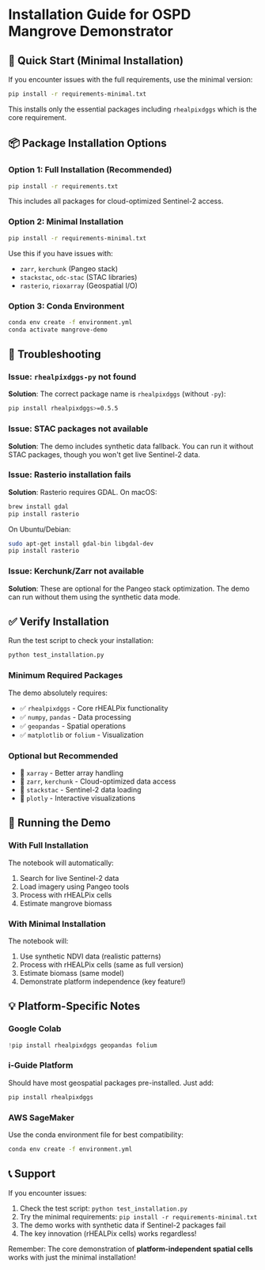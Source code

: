 # Installation Guide for OSPD Mangrove Demonstrator

## 🚀 Quick Start (Minimal Installation)

If you encounter issues with the full requirements, use the minimal version:

```bash
pip install -r requirements-minimal.txt
```

This installs only the essential packages including `rhealpixdggs` which is the core requirement.

## 📦 Package Installation Options

### Option 1: Full Installation (Recommended)
```bash
pip install -r requirements.txt
```

This includes all packages for cloud-optimized Sentinel-2 access.

### Option 2: Minimal Installation
```bash
pip install -r requirements-minimal.txt
```

Use this if you have issues with:
- `zarr`, `kerchunk` (Pangeo stack)
- `stackstac`, `odc-stac` (STAC libraries)
- `rasterio`, `rioxarray` (Geospatial I/O)

### Option 3: Conda Environment
```bash
conda env create -f environment.yml
conda activate mangrove-demo
```

## 🔧 Troubleshooting

### Issue: `rhealpixdggs-py` not found
**Solution**: The correct package name is `rhealpixdggs` (without `-py`):
```bash
pip install rhealpixdggs>=0.5.5
```

### Issue: STAC packages not available
**Solution**: The demo includes synthetic data fallback. You can run it without STAC packages, though you won't get live Sentinel-2 data.

### Issue: Rasterio installation fails
**Solution**: Rasterio requires GDAL. On macOS:
```bash
brew install gdal
pip install rasterio
```

On Ubuntu/Debian:
```bash
sudo apt-get install gdal-bin libgdal-dev
pip install rasterio
```

### Issue: Kerchunk/Zarr not available
**Solution**: These are optional for the Pangeo stack optimization. The demo can run without them using the synthetic data mode.

## ✅ Verify Installation

Run the test script to check your installation:
```bash
python test_installation.py
```

### Minimum Required Packages
The demo absolutely requires:
- ✅ `rhealpixdggs` - Core rHEALPix functionality
- ✅ `numpy`, `pandas` - Data processing
- ✅ `geopandas` - Spatial operations
- ✅ `matplotlib` or `folium` - Visualization

### Optional but Recommended
- 🔸 `xarray` - Better array handling
- 🔸 `zarr`, `kerchunk` - Cloud-optimized data access
- 🔸 `stackstac` - Sentinel-2 data loading
- 🔸 `plotly` - Interactive visualizations

## 🏃 Running the Demo

### With Full Installation
The notebook will automatically:
1. Search for live Sentinel-2 data
2. Load imagery using Pangeo tools
3. Process with rHEALPix cells
4. Estimate mangrove biomass

### With Minimal Installation
The notebook will:
1. Use synthetic NDVI data (realistic patterns)
2. Process with rHEALPix cells (same as full version)
3. Estimate biomass (same model)
4. Demonstrate platform independence (key feature!)

## 💡 Platform-Specific Notes

### Google Colab
```python
!pip install rhealpixdggs geopandas folium
```

### i-Guide Platform
Should have most geospatial packages pre-installed. Just add:
```bash
pip install rhealpixdggs
```

### AWS SageMaker
Use the conda environment file for best compatibility:
```bash
conda env create -f environment.yml
```

## 📞 Support

If you encounter issues:
1. Check the test script: `python test_installation.py`
2. Try the minimal requirements: `pip install -r requirements-minimal.txt`
3. The demo works with synthetic data if Sentinel-2 packages fail
4. The key innovation (rHEALPix cells) works regardless!

Remember: The core demonstration of **platform-independent spatial cells** works with just the minimal installation!